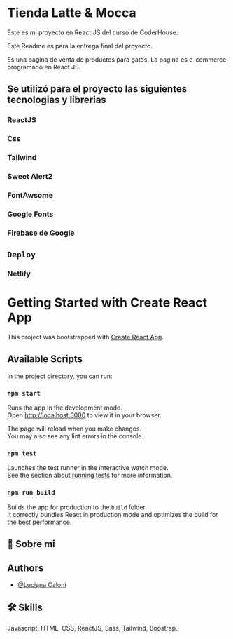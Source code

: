 
# Tienda Latte & Mocca
Este es mi proyecto en React JS del curso de CoderHouse. 


Este Readme es para la entrega final del proyecto.


Es una pagina de venta de productos para gatos.
La pagina es e-commerce programado en React JS.



## Se utilizó para el proyecto las siguientes tecnologias y librerias

### ReactJS
### Css
### Tailwind
### Sweet Alert2
### FontAwsome
### Google Fonts
### Firebase de Google


## `Deploy`
### Netlify
















# Getting Started with Create React App

This project was bootstrapped with [Create React App](https://github.com/facebook/create-react-app).

## Available Scripts

In the project directory, you can run:

### `npm start`

Runs the app in the development mode.\
Open [http://localhost:3000](http://localhost:3000) to view it in your browser.

The page will reload when you make changes.\
You may also see any lint errors in the console.

### `npm test`

Launches the test runner in the interactive watch mode.\
See the section about [running tests](https://facebook.github.io/create-react-app/docs/running-tests) for more information.

### `npm run build`

Builds the app for production to the `build` folder.\
It correctly bundles React in production mode and optimizes the build for the best performance.



## 🚀 Sobre mi



## Authors

- [@Luciana Caloni](https://github.com/LucianaCaloni)


## 🛠 Skills
Javascript, HTML, CSS, ReactJS, Sass, Tailwind, Boostrap.

